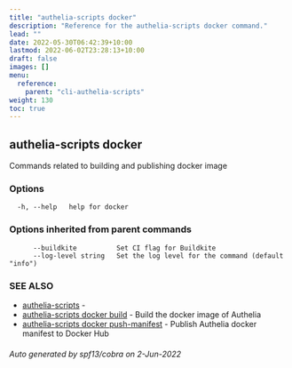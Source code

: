 ```yaml
---
title: "authelia-scripts docker"
description: "Reference for the authelia-scripts docker command."
lead: ""
date: 2022-05-30T06:42:39+10:00
lastmod: 2022-06-02T23:28:13+10:00
draft: false
images: []
menu:
  reference:
    parent: "cli-authelia-scripts"
weight: 130
toc: true
---
```


## authelia-scripts docker

Commands related to building and publishing docker image

### Options

```
  -h, --help   help for docker
```

### Options inherited from parent commands

```
      --buildkite          Set CI flag for Buildkite
      --log-level string   Set the log level for the command (default "info")
```

### SEE ALSO

* [authelia-scripts](authelia-scripts.md)	 - 
* [authelia-scripts docker build](authelia-scripts_docker_build.md)	 - Build the docker image of Authelia
* [authelia-scripts docker push-manifest](authelia-scripts_docker_push-manifest.md)	 - Publish Authelia docker manifest to Docker Hub

###### Auto generated by spf13/cobra on 2-Jun-2022
